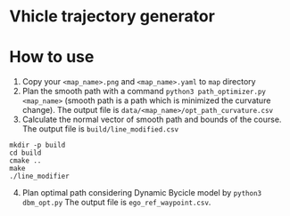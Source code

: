 # Vhicle trajectory generator 

# How to use
1. Copy your `<map_name>.png` and `<map_name>.yaml` to `map` directory
2. Plan the smooth path with a command `python3 path_optimizer.py <map_name>` (smooth path is a path which is minimized the curvature change). The output file is `data/<map_name>/opt_path_curvature.csv`
3. Calculate the normal vector of smooth path and bounds of the course. The output file is `build/line_modified.csv`
```shell
mkdir -p build
cd build 
cmake ..
make
./line_modifier
```
4. Plan optimal path considering Dynamic Bycicle model by `python3 dbm_opt.py`
The output file is `ego_ref_waypoint.csv`.

